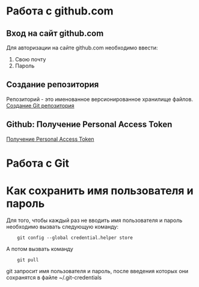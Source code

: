 # Работа с github.com

## Вход на сайт github.com
Для авторизации на сайте github.com необходимо ввести:
1. Свою почту
2. Пароль

## Создание репозитория
Репозиторий - это именованное версионированное хранилище файлов.
[Создание Git репозитория](github_token.md)

## Github: Получение Personal Access Token
[Получение Personal Access Token](github_token.md)

# Работа с Git

# Как сохранить имя пользователя и пароль
Для того, чтобы каждый раз не вводить имя пользователя и пароль необходимо вызвать следующую команду:
```    
    git config --global credential.helper store
```    
А потом вызвать команду
```    
    git pull
```
git запросит имя пользователя и пароль, после введения которых они сохранятся в файле ~/.git-credentials

